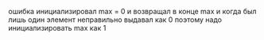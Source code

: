ошибка инициализировал max = 0 и возвращал в конце max и когда был лишь один элемент неправильно выдавал как 0
поэтому надо инициализировать max как 1